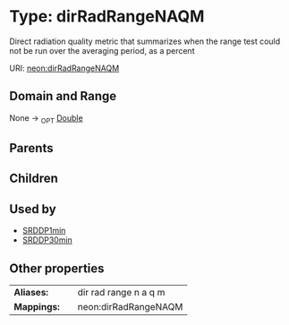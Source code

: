 
# Type: dirRadRangeNAQM


Direct radiation quality metric that summarizes when the range test could not be run over the averaging period, as a percent

URI: [neon:dirRadRangeNAQM](https://data.neonscience.org/dirRadRangeNAQM)


## Domain and Range

None ->  <sub>OPT</sub> [Double](types/Double.md)

## Parents


## Children


## Used by

 * [SRDDP1min](SRDDP1min.md)
 * [SRDDP30min](SRDDP30min.md)

## Other properties

|  |  |  |
| --- | --- | --- |
| **Aliases:** | | dir rad range n a q m |
| **Mappings:** | | neon:dirRadRangeNAQM |

